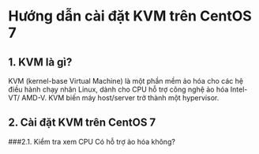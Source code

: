 # Hướng dẫn cài đặt KVM trên CentOS 7
## 1. KVM là gì?
KVM (kernel-base Virtual Machine) là một phần mềm ảo hóa cho các hệ điều hành chạy nhân Linux, dành cho CPU hỗ trợ công nghệ ảo hóa Intel-VT/ AMD-V. KVM biến máy host/server trở thành một hypervisor.
## 2. Cài đặt KVM trên CentOS 7
###2.1. Kiểm tra xem CPU Có hỗ trợ ảo hóa không?
